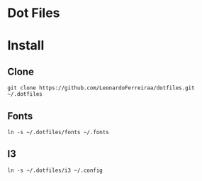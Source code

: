# Dot Files

# Install

## Clone

```
git clone https://github.com/LeonardoFerreiraa/dotfiles.git ~/.dotfiles
```

## Fonts

```
ln -s ~/.dotfiles/fonts ~/.fonts
```

## I3

```
ln -s ~/.dotfiles/i3 ~/.config
```